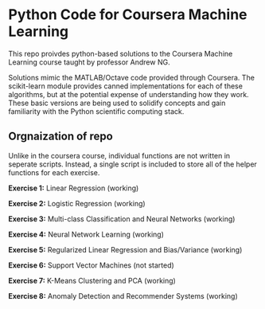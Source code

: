 # Python Code for Coursera Machine Learning

This repo proivdes python-based solutions to the Coursera Machine Learning
course taught by professor Andrew NG.

Solutions mimic the MATLAB/Octave code provided through Coursera. The scikit-learn module provides canned implementations for each of these algorithms, but at the potential expense of understanding how they work. These basic versions are being used to solidify concepts and gain familiarity with the Python scientific computing stack.

## Orgnaization of repo
Unlike in the coursera course, individual functions are not written in seperate
scripts. Instead, a single script is included to store all of the helper
functions for each exercise.


**Exercise 1:** Linear Regression (working)

**Exercise 2:** Logistic Regression (working)

**Exercise 3:** Multi-class Classification and Neural Networks (working)

**Exercise 4:** Neural Network Learning (working)

**Exercise 5:** Regularized Linear Regression and Bias/Variance (working)

**Exercise 6:** Support Vector Machines (not started)

**Exercise 7:** K-Means Clustering and PCA (working)

**Exercise 8:** Anomaly Detection and Recommender Systems (working)

